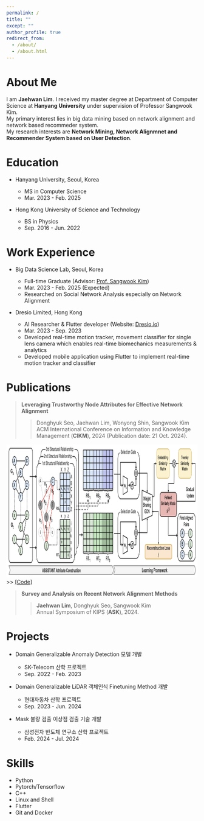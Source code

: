 ```yaml
---
permalink: /
title: ""
except: ""
author_profile: true
redirect_from: 
  - /about/
  - /about.html
---
```

About Me
======
I am **Jaehwan Lim**. I received my master degree at Department of Computer Science at **Hanyang University** under supervision of Professor Sangwook Kim. <br> 
My primary interest lies in big data mining based on network alignment and network based recommeder system. <br>
My research interests are **Network Mining, Network Alignmnet and Recommender System based on User Detection**.

Education
====
* Hanyang University, Seoul, Korea 
  * MS in Computer Science
  * Mar. 2023 - Feb. 2025

* Hong Kong University of Science and Technology
  * BS in Physics
  * Sep. 2016 - Jun. 2022

Work Experience
======

* Big Data Science Lab, Seoul, Korea 
  * Full-time Graduate (Advisor: <a href="https://scholar.google.co.kr/citations?user=ed2vz_oAAAAJ&hl=en">Prof. Sangwook Kim</a>)
  * Mar. 2023 - Feb. 2025 (Expected)
  * Researched on Social Network Analysis especially on Network Alignment
  <!-- * Focused on user relationships in two different social networks to capture common users across different social networks -->

* Dresio Limited, Hong Kong 
  * AI Researcher & Flutter developer (Website: <a href="https://www.dresio.io/">Dresio.io</a>)
  * Mar. 2023 - Sep. 2023  
  * Developed real-time motion tracker, movement classifier for single lens camera which enables real-time biomechanics measurements & analytics
  * Developed mobile application using Flutter to implement real-time motion tracker and classifier

Publications
======
> <i style='font-style: normal;'>**Leveraging Trustworthy Node Attributes for Effective Network Alignment**<br></i>
>> <i style='font-style: normal;'>Donghyuk Seo, Jaehwan Lim, Wonyong Shin, Sangwook Kim<br></i>
>> <i style='font-style: normal;'>ACM International Conference on Information and Knowledge Management (**CIKM**), 2024 (Publication date: 21 Oct. 2024).<br></i>
<!-- ![hi](../images/dadt.png) -->
<img src= "../images/dadt.png" width = '700px' height = '350px'>
>> <i style='font-style: normal;'>
<a href="https://github.com/JaehwanO/ASSISTANT">[Code]</a>

> <i style='font-style: normal;'>**Survey and Analysis on Recent Network Alignment Methods**<br></i>
>> <i style='font-style: normal;'>**Jaehwan Lim**, Donghyuk Seo, Sangwook Kim<br></i>
>> <i style='font-style: normal;'>Annual Symposium of KIPS (**ASK**), 2024.<br></i>


<!-- <p float="left">
  <img src= "../images/car.gif" width = '200' height = '200'/>
  <img src= "../images/seg.gif" width = '200' height = '200' />
  <img src= "../images/map.gif" width = "200" height = '200' />
</p> -->


Projects
======
* Domain Generalizable Anomaly Detection 모델 개발
  * SK-Telecom 산학 프로젝트
  * Sep. 2022 - Feb. 2023 

* Domain Generalizable LiDAR 객체인식 Finetuning Method 개발
  * 현대자동차 산학 프로젝트
  * Sep. 2023 - Jun. 2024

* Mask 불량 검출 이상점 검출 기술 개발
  * 삼성전자 반도체 연구소 산학 프로젝트
  * Feb. 2024 - Jul. 2024

Skills
======
* Python
* Pytorch/Tensorflow
* C++  
* Linux and Shell 
* Flutter
* Git and Docker